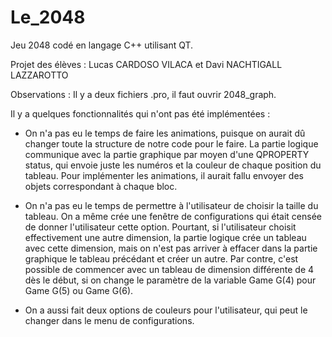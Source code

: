 # Le_2048
Jeu 2048 codé en langage C++ utilisant QT.

Projet des élèves : Lucas CARDOSO VILACA et Davi NACHTIGALL LAZZAROTTO

Observations :
Il y a deux fichiers .pro, il faut ouvrir 2048_graph.

Il y a quelques fonctionnalités qui n'ont pas été implémentées :
 - On n'a pas eu le temps de faire les animations, puisque on aurait dû changer toute la structure de notre code pour le faire. La partie logique communique avec la partie graphique par moyen d'une QPROPERTY status, qui envoie juste les numéros et la couleur de chaque position du tableau. Pour implémenter les animations, il aurait fallu envoyer des objets correspondant à chaque bloc.

- On n'a pas eu le temps de permettre à l'utilisateur de choisir la taille du tableau. On a même crée une fenêtre de configurations qui était censée de donner l'utilisateur cette option. Pourtant, si l'utilisateur choisit effectivement une autre dimension, la partie logique crée un tableau avec cette dimension, mais on n'est pas arriver à effacer dans la partie graphique le tableau précédant et créer un autre. Par contre, c'est possible de commencer avec un tableau de dimension différente de 4 dès le début, si on change le paramètre de la variable Game G(4) pour Game G(5) ou Game G(6).

 - On a aussi fait deux options de couleurs pour l'utilisateur, qui peut le changer dans le menu de configurations. 
